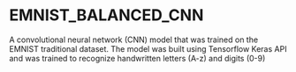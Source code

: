 # EMNIST_BALANCED_CNN
A convolutional neural network (CNN) model that was trained on the EMNIST traditional dataset.
The model was built using Tensorflow Keras API and was trained to recognize handwritten letters (A-z) and digits (0-9)
